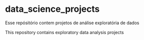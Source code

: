 # data_science_projects

Esse repósitório contem projetos de análise exploratória de dados

This repository contains exploratory data analysis projects
